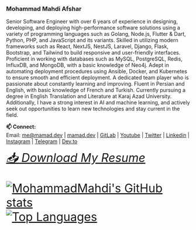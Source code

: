 ### Mohammad Mahdi Afshar

Senior Software Engineer with over 6 years of experience in designing, developing, and deploying high-performance software solutions using a variety of programming languages such as Golang, Node.js, Flutter & Dart, Python, PHP, and JavaScript and its variants. Skilled in utilizing modern frameworks such as React, NextJS, NestJS, Laravel, Django, Flask, Bootstrap, and Tailwind to build responsive and user-friendly interfaces. Proficient in working with databases such as MySQL, PostgreSQL, Redis, InfluxDB, and MongoDB, with a basic knowledge of Neo4j. Adept in automating deployment procedures using Ansible, Docker, and Kubernetes to ensure smooth and efficient deployment. A dedicated team player who is passionate about constantly learning and improving. Fluent in Persian and English, with basic knowledge of French and Turkish. Currently pursuing a degree in English Translation and Literature at Karaj Azad University. Additionally, I have a strong interest in AI and machine learning, and actively seek out opportunities to learn new technologies and stay current in the field.

**📫 Connect:**</br>
Email: [me@mamad.dev](mailto:me@mamad.dev) 
| [mamad.dev](https://mamad.dev) 
| [GitLab](https://gitlab.com/reloadlife) 
| [Youtube](https://www.youtube.com/channel/UCjTZIBpln06RcS53oUIiCDA) 
| [Twitter](https://twitter.com/mamad_dev) 
| [Linkedin](https://www.linkedin.com/in/reloadlife/) 
| [Instagram](https://www.instagram.com/mamad.dev/) 
| [Telegram](https://t.me/reloadlife/) 
| [Dev.to](https://dev.to/mamad_dev) 


_<font size='6'>[📥 Download My Resume](https://mamad.dev/resume.pdf)</span>_

[![MohammadMahdi's GitHub stats](https://github-readme-stats.vercel.app/api?username=reloadlife&count_private=true&show_icons=true&theme=swift&hide=issues)](#) 
[![Top Languages](https://github-readme-stats.vercel.app/api/top-langs/?username=reloadlife&hide=c%2B%2B,Jupyter%20Notebook,Lua,CMake&layout=compact)](#)




